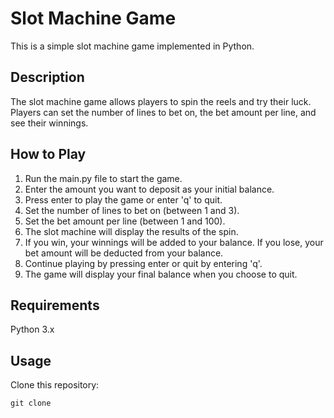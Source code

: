 <h1>Slot Machine Game</h1>
This is a simple slot machine game implemented in Python.

<h2>Description</h2>
The slot machine game allows players to spin the reels and try their luck. Players can set the number of lines to bet on, the bet amount per line, and see their winnings.

<h2>How to Play</h2>
<ol>
  <li>Run the main.py file to start the game.</li>
  <li>Enter the amount you want to deposit as your initial balance.</li>
  <li>Press enter to play the game or enter 'q' to quit.</li>
  <li>Set the number of lines to bet on (between 1 and 3).</li>
  <li>Set the bet amount per line (between 1 and 100).</li>
  <li>The slot machine will display the results of the spin.</li>
  <li>If you win, your winnings will be added to your balance. If you lose, your bet amount will be deducted from your balance.</li>
  <li>Continue playing by pressing enter or quit by entering 'q'.</li>
  <li>The game will display your final balance when you choose to quit.</li>
</ol>
<h2>Requirements</h2>
Python 3.x
<h2>Usage</h2>
Clone this repository:

`git clone` 
